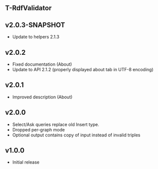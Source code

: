 T-RdfValidator
----------

v2.0.3-SNAPSHOT
---
* Update to helpers 2.1.3

v2.0.2
---
* Fixed documentation (About)
* Update to API 2.1.2 (properly displayed about tab in UTF-8 encoding)

v2.0.1
---
* Improved description (About)

v2.0.0
---
* Select/Ask queries replace old Insert type.
* Dropped per-graph mode
* Optional output contains copy of input instead of invalid triples

v1.0.0
---
* Initial release
